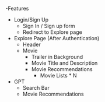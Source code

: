 -Features
- Login/Sign Up
  - Sign In / Sign up form
  - Redirect to Explore page
- Explore Page (After Authentication)
  - Header
  - Movie
    - Trailer in Background
    - Movie Title and Description
    - Movie Recommendations
      - Movie Lists * N
- GPT
  - Search Bar
  - Movie Recommendations
    